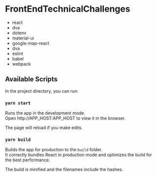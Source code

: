 # FrontEndTechnicalChallenges

- react
- dva
- dotenv
- material-ui
- google-map-react
- dva
- eslint
- babel
- webpack

## Available Scripts

In the project directory, you can run:

### `yarn start`

Runs the app in the development mode.<br />
Open http://APP_HOST:APP_HOST to view it in the browser.

The page will reload if you make edits.<br />

### `yarn build`

Builds the app for production to the `build` folder.<br />
It correctly bundles React in production mode and optimizes the build for the best performance.

The build is minified and the filenames include the hashes.